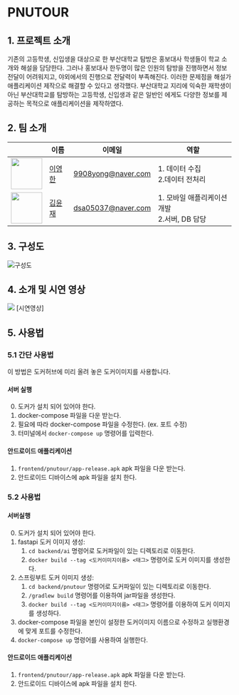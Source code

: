 # PNUTOUR
## 1. 프로젝트 소개

기존의 고등학생, 신입생을 대상으로 한 부산대학교 탐방은 홍보대사 학생들이 학교 소개와 해설을 담당한다. 그러나 홍보대사 한두명이 많은 인원의 탐방을 진행하면서 정보 전달이 어려워지고, 야외에서의 진행으로 전달력이 부족해진다. 이러한 문제점을 해설가 애플리케이션 제작으로 해결할 수 있다고 생각했다. 부산대학교 지리에 익숙한 재학생이 아닌 부산대학교를 탐방하는 고등학생, 신입생과 같은 일반인 에게도 다양한 정보를 제공하는 목적으로 애플리케이션을 제작하였다.

## 2. 팀 소개
|                                                          | 이름                                   | 이메일                | 역할                               |
|----------------------------------------------------------|--------------------------------------|--------------------|----------------------------------|
| <img src="https://github.com/YoungHanLi.png" width="70"> | [이영한](https://github.com/YoungHanLi) | 9908yong@naver.com | 1. 데이터 수집 <br/>2.데이터 전처리         |
| <img src="https://github.com/yunzae.png" width="70">     | [김윤재](https://github.com/yunzae) | dsa05037@naver.com | 1. 모바일 애플리케이션 개발<br/>2.서버, DB 담당 |

## 3. 구성도
![구성도](https://github.com/pnucse-capstone/Capstone-Template-2023/assets/81746373/7083aa20-cdca-4296-ac06-34c465f8c107)

## 4. 소개 및 시연 영상
<img src="https://github.com/pnucse-capstone/Capstone-Template-2023/assets/81746373/7fabef03-a7fe-47c7-b547-7ea092831c2d">
[시연영상]

## 5. 사용법
### 5.1 간단 사용법
이 방법은 도커허브에 미리 올려 놓은 도커이미지를 사용합니다.
#### 서버 실행
0. 도커가 설치 되어 있어야 한다.
1. docker-compose 파일을 다운 받는다.
2. 필요에 따라 docker-compose 파일을 수정한다. (ex. 포트 수정)
3. 터미널에서 `docker-compose up` 명령어를 입력한다.

#### 안드로이드 애플리케이션
1. `frontend/pnutour/app-release.apk` apk 파일을 다운 받는다.
2. 안드로이드 디바이스에 apk 파일을 설치 한다.

### 5.2 사용법
#### 서버실행
0. 도커가 설치 되어 있어야 한다.
1. fastapi 도커 이미지 생성: 
   1. `cd backend/ai` 명령어로 도커파일이 있는 디렉토리로 이동한다.
   2. `docker build --tag <도커이미지이름> <태그>` 명령어로 도커 이미지를 생성한다.
2. 스프링부트 도커 이미지 생성:
   1. `cd backend/pnutour` 명령어로 도커파일이 있는 디렉토리로 이동한다.
   2. `/gradlew build` 명령어를 이용하여 jar파일을 생성한다.
   3. `docker build --tag <도커이미지이름> <태그>` 명령어를 이용하여 도커 이미지를 생성하다.
3. docker-compose 파일을 본인이 설정한 도커이미지 이름으로 수정하고 실행환경에 맞게 포트를 수정한다.
4. `docker-compose up` 명령어를 사용하여 실행한다.

#### 안드로이드 애플리케이션
1. `frontend/pnutour/app-release.apk` apk 파일을 다운 받는다.
2. 안드로이드 디바이스에 apk 파일을 설치 한다.